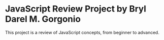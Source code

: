 # JavaScript Review Project by Bryl Darel M. Gorgonio
This project is a review of JavaScript concepts, from beginner to advanced.